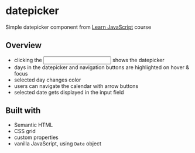 # datepicker

Simple datepicker component from [Learn JavaScript](https://learnjavascript.today/) course

## Overview

- clicking the <input> shows the datepicker
- days in the datepicker and navigation buttons are highlighted on hover & focus
- selected day changes color
- users can navigate the calendar with arrow buttons
- selected date gets displayed in the input field

## Built with

- Semantic HTML
- CSS grid
- custom properties
- vanilla JavaScript, using `Date` object
